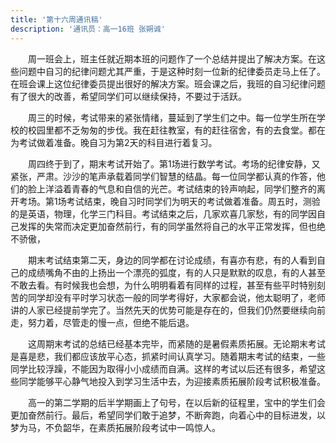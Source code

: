 ```yaml
---
title: '第十六周通讯稿'
description: '通讯员：高一16班 张朔诚'
---
```


　　周一班会上，班主任就近期​本班的问题作了一个总结并提出了解决方案。在这些问题中自习的纪律问题尤其严重，于是这种时刻一位新的纪律委员走马上任了。在班会课上这位纪律委员提出很好的解决方案。班会课之后，我班的自习纪律问题有了很大的改善，希望同学们可以继续保持，不要过于活跃。

　　周三的时候，考试带来的紧张情绪，蔓延到了学生们之中。每一位学生所在学校的校园里都不乏匆匆的步伐。我在赶往教室，有的赶往宿舍，有的去食堂。都在为考试做着准备。晚自习为第2天的科目进行着复习。

　　周四终于到了，期末考试开始了。第1场进行数学考试。考场的纪律安静，又紧张，严肃。沙沙的笔声承载着同学们智慧的结晶。每一位同学都认真的作答，他们的脸上洋溢着青春的气息和自信的光芒。考试结束的铃声响起，同学们整齐的离开考场。第1场考试结束，晚自习时同学们为明天的考试做着准备。周五时，测验的是英语，物理，化学三门科目。考试结束之后，几家欢喜几家愁，有的同学因自己发挥的失常而决定更加奋然前行，有的同学虽然将自己的水平正常发挥，但也绝不骄傲，

　　期末考试结束第二天，身边的同学都在讨论成绩，有喜亦有悲，有的人看到自己的成绩嘴角不由的上扬出一个漂亮的弧度，有的人只是默默的叹息，有的人甚至不敢去看。有时候我也会想，为什么明明看着有同样的过程，甚至有些平时特别刻苦的同学却没有平时学习状态一般的同学考得好，大家都会说，他太聪明了，老师讲的人家已经提前学完了。当然先天的优势可能是存在的，但我们仍然要继续向前走，努力着，尽管走的慢一点，但绝不能后退。

　　这周期末考试的总结已经基本完毕，而紧随的是暑假素质拓展。无论期末考试是喜是悲，我们都应该放平心态，抓紧时间认真学习。随着期末考试的结束，一些同学比较浮躁，不能因为取得小小成绩而自满。这样的考试以后还有很多，希望这些同学能够平心静气地投入到学习生活中去，为迎接素质拓展阶段考试积极准备。

　　高一的第二学期的后半学期画上了句号，在以后新的征程里，宝中的学生们会更加奋然前行。最后，希望同学们敢于追梦，不断奔跑，向着心中的目标进发，以梦为马，不负韶华，在素质拓展阶段考试中一鸣惊人。
